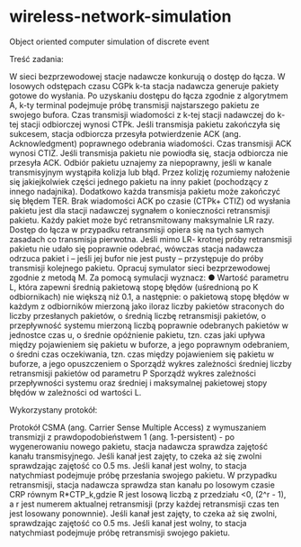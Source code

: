 # wireless-network-simulation
Object oriented computer simulation of discrete event

Treść zadania:

W sieci bezprzewodowej stacje nadawcze konkurują o dostęp do łącza. W losowych odstępach czasu CGPk k-ta stacja nadawcza generuje pakiety gotowe do
wysłania. Po uzyskaniu dostępu do łącza zgodnie z algorytmem A, k-ty terminal podejmuje próbę transmisji najstarszego pakietu ze swojego bufora. Czas
transmisji wiadomości z k-tej stacji nadawczej do k-tej stacji odbiorczej wynosi CTPk. Jeśli transmisja pakietu zakończyła się sukcesem, stacja odbiorcza przesyła
potwierdzenie ACK (ang. Acknowledgment) poprawnego odebrania wiadomości. Czas transmisji ACK wynosi CTIZ. Jeśli transmisja pakietu nie powiodła się, stacja
odbiorcza nie przesyła ACK. Odbiór pakietu uznajemy za niepoprawny, jeśli w kanale transmisyjnym wystąpiła kolizja lub błąd. Przez kolizję rozumiemy nałożenie
się jakiejkolwiek części jednego pakietu na inny pakiet (pochodzący z innego nadajnika). Dodatkowo każda transmisja pakietu może zakończyć się błędem TER.
Brak wiadomości ACK po czasie (CTPk+ CTIZ) od wysłania pakietu jest dla stacji nadawczej sygnałem o konieczności retransmisji pakietu. Każdy pakiet może być
retransmitowany maksymalnie LR razy. Dostęp do łącza w przypadku retransmisji opiera się na tych samych zasadach co transmisja pierwotna. Jeśli mimo LR-
krotnej próby retransmisji pakietu nie udało się poprawnie odebrać, wówczas stacja nadawcza odrzuca pakiet i – jeśli jej bufor nie jest pusty – przystępuje do
próby transmisji kolejnego pakietu. Opracuj symulator sieci bezprzewodowej zgodnie z metodą M.
Za pomocą symulacji wyznacz:
● Wartość parametru L, która zapewni średnią pakietową stopę błędów (uśrednioną po K odbiornikach) nie większą niż 0.1, a następnie:
o pakietową stopę błędów w każdym z odbiorników mierzoną jako iloraz liczby pakietów straconych do liczby przesłanych pakietów,
o średnią liczbę retransmisji pakietów, o przepływność systemu mierzoną liczbą poprawnie odebranych pakietów w jednostce czas u,
o średnie opóźnienie pakietu, tzn. czas jaki upływa między pojawieniem się pakietu w buforze, a jego poprawnym odebraniem,
o średni czas oczekiwania, tzn. czas między pojawieniem się pakietu w buforze, a jego opuszczeniem
o Sporządź wykres zależności średniej liczby retransmisji pakietów od parametru P Sporządź wykres zależności przepływności systemu oraz średniej i
maksymalnej pakietowej stopy błędów w zależności od wartości L.

Wykorzystany protokół:

Protokół CSMA (ang. Carrier Sense Multiple Access) z wymuszaniem transmizji z prawdopodobieństwem 1 (ang. 1-persistent) - po wygenerowaniu nowego pakietu, stacja nadawcza sprawdza zajętość kanału transmisyjnego. Jeśli kanał jest zajęty, to czeka aż się zwolni sprawdzając zajętość co 0.5 ms. Jeśli kanał jest wolny, to stacja natychmiast podejmuje próbę przesłania swojego pakietu.
W przypadku retransmisji, stacja nadawcza sprawdza stan kanału po losowym czasie CRP równym R*CTP_k,gdzie R jest losową liczbą z przedziału <0, (2^r - 1), a r jest numerem aktualnej retransmisji (przy każdej retransmisji czas ten jest losowany ponownnie). Jeśli kanał jest zajęty, to czeka aż się zwolni, sprawdzając zajętość co 0.5 ms. Jeśli kanał jest wolny, to stacja natychmiast podejmuje próbę retransmisji swojego pakietu.
